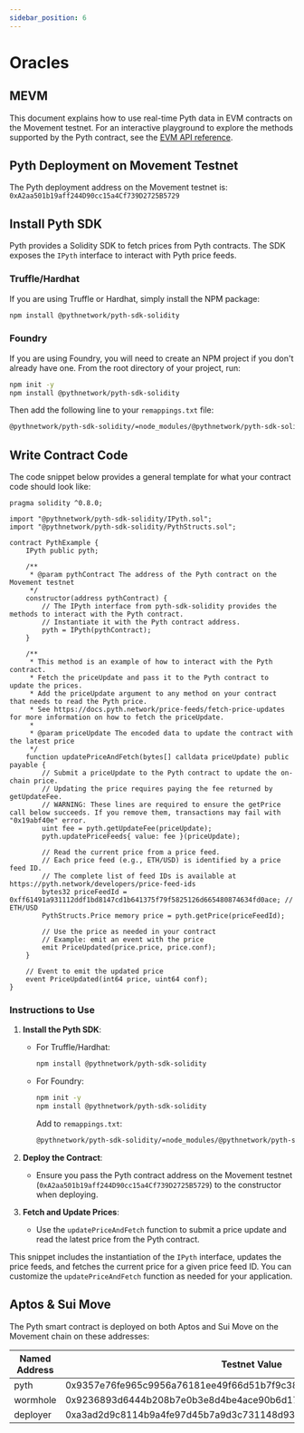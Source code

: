 ```yaml
---
sidebar_position: 6
---
```


# Oracles

## MEVM

This document explains how to use real-time Pyth data in EVM contracts on the Movement testnet. For an interactive playground to explore the methods supported by the Pyth contract, see the [EVM API reference](https://docs.pyth.network/evm).

## Pyth Deployment on Movement Testnet

The Pyth deployment address on the Movement testnet is: `0xA2aa501b19aff244D90cc15a4Cf739D2725B5729`

## Install Pyth SDK

Pyth provides a Solidity SDK to fetch prices from Pyth contracts. The SDK exposes the `IPyth` interface to interact with Pyth price feeds.

### Truffle/Hardhat

If you are using Truffle or Hardhat, simply install the NPM package:

```sh
npm install @pythnetwork/pyth-sdk-solidity
```

### Foundry

If you are using Foundry, you will need to create an NPM project if you don't already have one. From the root directory of your project, run:

```sh
npm init -y
npm install @pythnetwork/pyth-sdk-solidity
```

Then add the following line to your `remappings.txt` file:

```txt
@pythnetwork/pyth-sdk-solidity/=node_modules/@pythnetwork/pyth-sdk-solidity
```

## Write Contract Code

The code snippet below provides a general template for what your contract code should look like:

```solidity
pragma solidity ^0.8.0;

import "@pythnetwork/pyth-sdk-solidity/IPyth.sol";
import "@pythnetwork/pyth-sdk-solidity/PythStructs.sol";

contract PythExample {
    IPyth public pyth;

    /**
     * @param pythContract The address of the Pyth contract on the Movement testnet
     */
    constructor(address pythContract) {
        // The IPyth interface from pyth-sdk-solidity provides the methods to interact with the Pyth contract.
        // Instantiate it with the Pyth contract address.
        pyth = IPyth(pythContract);
    }

    /**
     * This method is an example of how to interact with the Pyth contract.
     * Fetch the priceUpdate and pass it to the Pyth contract to update the prices.
     * Add the priceUpdate argument to any method on your contract that needs to read the Pyth price.
     * See https://docs.pyth.network/price-feeds/fetch-price-updates for more information on how to fetch the priceUpdate.
     *
     * @param priceUpdate The encoded data to update the contract with the latest price
     */
    function updatePriceAndFetch(bytes[] calldata priceUpdate) public payable {
        // Submit a priceUpdate to the Pyth contract to update the on-chain price.
        // Updating the price requires paying the fee returned by getUpdateFee.
        // WARNING: These lines are required to ensure the getPrice call below succeeds. If you remove them, transactions may fail with "0x19abf40e" error.
        uint fee = pyth.getUpdateFee(priceUpdate);
        pyth.updatePriceFeeds{ value: fee }(priceUpdate);

        // Read the current price from a price feed.
        // Each price feed (e.g., ETH/USD) is identified by a price feed ID.
        // The complete list of feed IDs is available at https://pyth.network/developers/price-feed-ids
        bytes32 priceFeedId = 0xff61491a931112ddf1bd8147cd1b641375f79f5825126d665480874634fd0ace; // ETH/USD
        PythStructs.Price memory price = pyth.getPrice(priceFeedId);
        
        // Use the price as needed in your contract
        // Example: emit an event with the price
        emit PriceUpdated(price.price, price.conf);
    }

    // Event to emit the updated price
    event PriceUpdated(int64 price, uint64 conf);
}
```

### Instructions to Use

1. **Install the Pyth SDK**:
    - For Truffle/Hardhat:
      ```sh
      npm install @pythnetwork/pyth-sdk-solidity
      ```
    - For Foundry:
      ```sh
      npm init -y
      npm install @pythnetwork/pyth-sdk-solidity
      ```
      Add to `remappings.txt`:
      ```txt
      @pythnetwork/pyth-sdk-solidity/=node_modules/@pythnetwork/pyth-sdk-solidity
      ```

2. **Deploy the Contract**:
    - Ensure you pass the Pyth contract address on the Movement testnet (`0xA2aa501b19aff244D90cc15a4Cf739D2725B5729`) to the constructor when deploying.

3. **Fetch and Update Prices**:
    - Use the `updatePriceAndFetch` function to submit a price update and read the latest price from the Pyth contract.

This snippet includes the instantiation of the `IPyth` interface, updates the price feeds, and fetches the current price for a given price feed ID. You can customize the `updatePriceAndFetch` function as needed for your application.

## Aptos & Sui Move


The Pyth smart contract is deployed on both Aptos and Sui Move on the Movement chain on these addresses:

| Named Address | Testnet Value                                                                                                  | Devnet Value                                                                                                  |
|---------------|----------------------------------------------------------------------------------------------------------------|----------------------------------------------------------------------------------------------------------------|
| pyth          | 0x9357e76fe965c9956a76181ee49f66d51b7f9c3800182a944ed96be86301e49f                                              | 0x9357e76fe965c9956a76181ee49f66d51b7f9c3800182a944ed96be86301e49f                                              |
| wormhole      | 0x9236893d6444b208b7e0b3e8d4be4ace90b6d17817ab7d1584e46a33ef5c50c9                                              | 0x9236893d6444b208b7e0b3e8d4be4ace90b6d17817ab7d1584e46a33ef5c50c9                                              |
| deployer      | 0xa3ad2d9c8114b9a4fe97d45b7a9d3c731148d936b0f5dd396fc20a53a11a70da                                              | 0xa3ad2d9c8114b9a4fe97d45b7a9d3c731148d936b0f5dd396fc20a53a11a70da                                              |